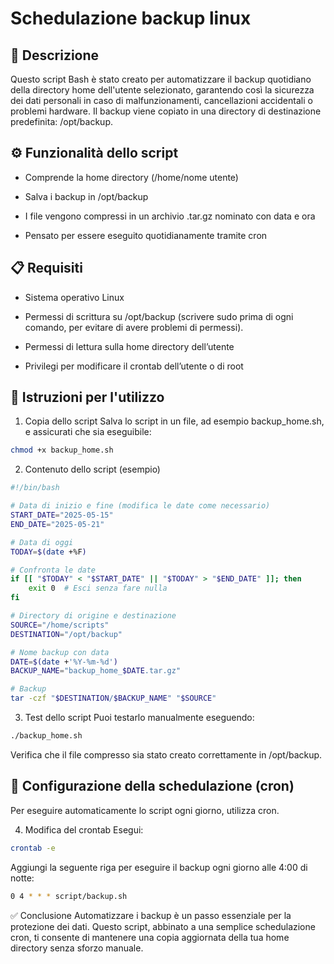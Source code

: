 # Schedulazione backup linux

## 🧾 Descrizione
Questo script Bash è stato creato per automatizzare il backup quotidiano della directory home dell'utente selezionato, garantendo così la sicurezza dei dati personali in caso di malfunzionamenti, cancellazioni accidentali o problemi hardware.
Il backup viene copiato in una directory di destinazione predefinita: /opt/backup.

## ⚙️ Funzionalità dello script
- Comprende la home directory (/home/nome utente)

- Salva i backup in /opt/backup

- I file vengono compressi in un archivio .tar.gz nominato con data e ora

- Pensato per essere eseguito quotidianamente tramite cron

## 📋 Requisiti
- Sistema operativo Linux

- Permessi di scrittura su /opt/backup (scrivere sudo prima di ogni comando, per evitare di avere problemi di permessi).

- Permessi di lettura sulla home directory dell’utente

- Privilegi per modificare il crontab dell’utente o di root

## 🚀 Istruzioni per l'utilizzo
1. Copia dello script
Salva lo script in un file, ad esempio backup_home.sh, e assicurati che sia eseguibile:

```bash
chmod +x backup_home.sh
```
2. Contenuto dello script (esempio)
```bash
#!/bin/bash

# Data di inizio e fine (modifica le date come necessario)
START_DATE="2025-05-15"
END_DATE="2025-05-21"

# Data di oggi
TODAY=$(date +%F)

# Confronta le date
if [[ "$TODAY" < "$START_DATE" || "$TODAY" > "$END_DATE" ]]; then
    exit 0  # Esci senza fare nulla
fi

# Directory di origine e destinazione
SOURCE="/home/scripts"
DESTINATION="/opt/backup"

# Nome backup con data
DATE=$(date +'%Y-%m-%d')
BACKUP_NAME="backup_home_$DATE.tar.gz"

# Backup
tar -czf "$DESTINATION/$BACKUP_NAME" "$SOURCE"
```

3. Test dello script
Puoi testarlo manualmente eseguendo:

```bash
./backup_home.sh
```
Verifica che il file compresso sia stato creato correttamente in /opt/backup.

## 📆 Configurazione della schedulazione (cron)
Per eseguire automaticamente lo script ogni giorno, utilizza cron.

4. Modifica del crontab
Esegui:

```bash
crontab -e
```
Aggiungi la seguente riga per eseguire il backup ogni giorno alle 4:00 di notte:

```bash
0 4 * * * script/backup.sh
```



✅ Conclusione
Automatizzare i backup è un passo essenziale per la protezione dei dati. Questo script, abbinato a una semplice schedulazione cron, ti consente di mantenere una copia aggiornata della tua home directory senza sforzo manuale.

